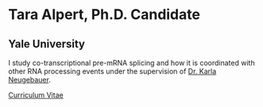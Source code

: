 # Tara Alpert, Ph.D. Candidate
## Yale University

I study co-transcriptional pre-mRNA splicing and how it is coordinated with other RNA processing events under the supervision of [Dr. Karla Neugebauer](https://www.neugebauerlab.com/).

[Curriculum Vitae](/assets/AlpertCV.pdf)
